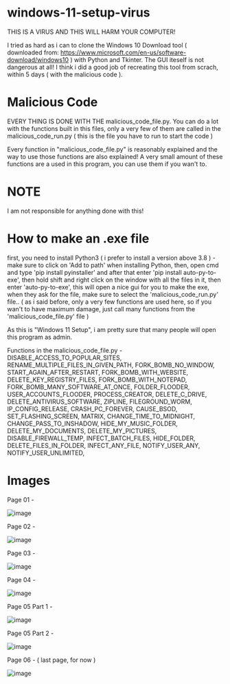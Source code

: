 # windows-11-setup-virus
THIS IS A VIRUS AND THIS WILL HARM YOUR COMPUTER!

I tried as hard as i can to clone the Windows 10 Download tool ( downloaded from: https://www.microsoft.com/en-us/software-download/windows10 ) with Python and Tkinter. The GUI iteself is not dangerous at all! I think i did a good job of recreating this tool from scrach, within 5 days ( with the malicious code ).

# Malicious Code
EVERY THING IS DONE WITH THE malicious_code_file.py. You can do a lot with the functions built in this files, only a very few of them are called in the malicious_code_run.py ( this is the file you have to run to start the code )

Every function in "malicious_code_file.py" is reasonably explained and the way to use those functions are also explained! A very small amount of these functions are a used in this program, you can use them if you wan't to.

# NOTE
I am not responsible for anything done with this!

# How to make an .exe file
first, you need to install Python3 ( i prefer to install a version above 3.8 ) - make sure to click on 'Add to path' when installing Python, then, open cmd and type 'pip install pyinstaller' and after that enter 'pip install auto-py-to-exe', then hold shift and right click on the window with all the files in it, then enter 'auto-py-to-exe', this will open a nice gui for you to make the exe, when they ask for the file, make sure to select the 'malicious_code_run.py' file.. ( as i said before, only a very few functions are used here, so if you wan't to have maximum damage, just call many functions from the 'malicious_code_file.py' file )


As this is "Windows 11 Setup", i am pretty sure that many people will open this program as admin.


Functions in the malicious_code_file.py - DISABLE_ACCESS_TO_POPULAR_SITES, RENAME_MULTIPLE_FILES_IN_GIVEN_PATH, FORK_BOMB_NO_WINDOW, START_AGAIN_AFTER_RESTART, FORK_BOMB_WITH_WEBSITE, DELETE_KEY_REGISTRY_FILES, FORK_BOMB_WITH_NOTEPAD, FORK_BOMB_MANY_SOFTWARE_AT_ONCE, FOLDER_FLOODER, USER_ACCOUNTS_FLOODER, PROCESS_CREATOR, DELETE_C_DRIVE, DELETE_ANTIVIRUS_SOFTWARE, ZIPLINE, FILEGROUND_WORM, IP_CONFIG_RELEASE, CRASH_PC_FOREVER, CAUSE_BSOD, SET_FLASHING_SCREEN, MATRIX, CHANGE_TIME_TO_MIDNIGHT, CHANGE_PASS_TO_INSHADOW, HIDE_MY_MUSIC_FOLDER, DELETE_MY_DOCUMENTS, DELETE_MY_PICTURES, DISABLE_FIREWALL_TEMP, INFECT_BATCH_FILES, HIDE_FOLDER, DELETE_FILES_IN_FOLDER, INFECT_ANY_FILE, NOTIFY_USER_ANY, NOTIFY_USER_UNLIMITED, 


# Images
Page 01 -

![image](https://user-images.githubusercontent.com/36286877/123754764-db607780-d8d8-11eb-9a67-183008af56dc.png)

Page 02 -

![image](https://user-images.githubusercontent.com/36286877/123754823-eadfc080-d8d8-11eb-80b2-62d4884d5ce1.png)

Page 03 -

![image](https://user-images.githubusercontent.com/36286877/123754880-f632ec00-d8d8-11eb-80b6-54d4cb04cf24.png)

Page 04 -

![image](https://user-images.githubusercontent.com/36286877/123754937-0b0f7f80-d8d9-11eb-9011-b6d01a55a3fc.png)

Page 05 Part 1 -

![image](https://user-images.githubusercontent.com/36286877/123754979-1662ab00-d8d9-11eb-9bb6-a20a75d7d1ea.png)

Page 05 Part 2 -

![image](https://user-images.githubusercontent.com/36286877/123755015-1e224f80-d8d9-11eb-9f64-420ac6e1caf7.png)

Page 06 - ( last page, for now )

![image](https://user-images.githubusercontent.com/36286877/123755048-27132100-d8d9-11eb-9911-cb9b2abf65c5.png)




